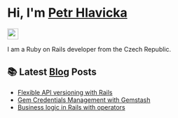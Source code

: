 # Hi, I'm [Petr Hlavicka](https://petr.codes/)

<p>
  <a rel="me" href="https://ruby.social/@citronak"><img src="https://img.shields.io/badge/Mastodon-%23595aff.svg?&style=for-the-badge&logo=mastodon&logoColor=white" height=25></a>
</p>

I am a Ruby on Rails developer from the Czech Republic.

## 📚 Latest [Blog](https://petr.codes/blog/) Posts

<!-- BLOG-POST-LIST:START -->
- [Flexible API versioning with Rails](https://petr.codes/blog/rails/flexible-api-versioning-with-rails/)
- [Gem Credentials Management with Gemstash](https://petr.codes/blog/ruby/gem-credentials-management-with-gemstash/)
- [Business logic in Rails with operators](https://petr.codes/blog/rails/business-logic-with-operators/)
<!-- BLOG-POST-LIST:END -->
